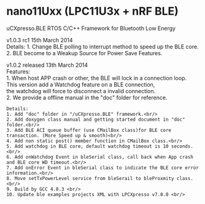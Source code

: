 nano11Uxx (LPC11U3x + nRF BLE)
=========

uCXpresso.BLE RTOS C/C++ Framework for Bluetooth Low Energy

v1.0.3 rc1 15th March 2014 <br/>
	Details:
	1. Change BLE polling to interrupt method to speed up the BLE core.
	2. BLE become to a Weakup Source for Power Save Features.


v1.0.2 released 13th March 2014 <br/>
	Features:<br/>
	1. When host APP crash or other, the BLE will lock in a connection loop.<br/>
	   This version add a Watchdog feature on a BLE connection, <br/>
	   the watchdog will force to disconnect a invalid connection.<br/>
	2. We provide a offline manual in the "doc" folder for reference.<br/>
	
	Details:
	1. Add "doc" folder in "/uCXpresso.BLE" framework.<br/>
	2. Add doxygen class manual and getting started document in "doc" folder.<br/>
    3. Add BLE ACI queue buffer (use CMailBox class)for BLE core transaction. (More Speed up & smooth)<br/>
    4. Add non static post() member function in CMailBox class.<br/>
    5. Add watchdog in BLE core, default watchdog timeout is 10 seconds.<br/>
    6. Add onWatchdog Event in bleSerial class, call back when App crash and BLE core WD timeout.<br/>
    7. Add onError Event in bleSerial class to indicate the BLE core error information.<br/>
    8. Move setTxPowerLevel service from bleSerail to bleProxmity class.<br/>
    9. Build by GCC 4.8.3 <br/>
	10. Update ble examples projects XML with LPCXpresso v7.0.0 <br/>
